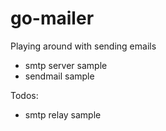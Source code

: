 # go-mailer

Playing around with sending emails

- smtp server sample
- sendmail sample

Todos:
- smtp relay sample

